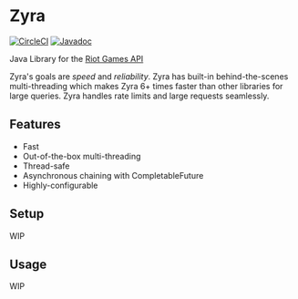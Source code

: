 # Zyra

[![CircleCI](https://circleci.com/gh/MingweiSamuel/Zyra/tree/develop.svg?style=shield)](https://circleci.com/gh/MingweiSamuel/Zyra/tree/develop)
[![Javadoc](https://img.shields.io/badge/javadoc-latest-brightgreen.svg)](https://mingweisamuel.github.io/Zyra/)
<!--[![Build Status](https://travis-ci.org/MingweiSamuel/Zyra.svg?branch=develop)](https://travis-ci
.org/MingweiSamuel/Zyra)-->

Java Library for the [Riot Games API](https://developer.riotgames.com/)

Zyra's goals are *speed* and *reliability*. Zyra has built-in behind-the-scenes multi-threading which
makes Zyra 6+ times faster than other libraries for large queries. Zyra handles rate limits and large
requests seamlessly.


## Features

* Fast
* Out-of-the-box multi-threading
* Thread-safe
* Asynchronous chaining with CompletableFuture
* Highly-configurable


## Setup

WIP


## Usage

WIP
